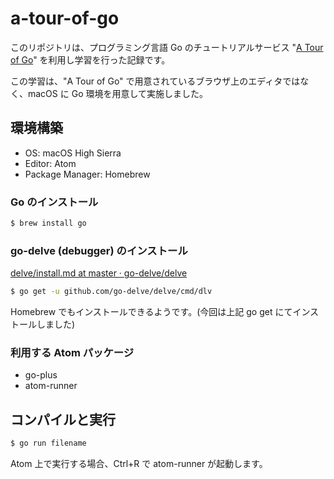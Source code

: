# a-tour-of-go

このリポジトリは、プログラミング言語 Go のチュートリアルサービス "[A Tour of Go](https://go-tour-jp.appspot.com/)" を利用し学習を行った記録です。

この学習は、"A Tour of Go" で用意されているブラウザ上のエディタではなく、macOS に Go 環境を用意して実施しました。

## 環境構築
- OS: macOS High Sierra
- Editor: Atom
- Package Manager: Homebrew

### Go のインストール
```bash
$ brew install go
```

### go-delve (debugger) のインストール
[delve/install.md at master · go-delve/delve](https://github.com/go-delve/delve/blob/master/Documentation/installation/osx/install.md)
```bash
$ go get -u github.com/go-delve/delve/cmd/dlv
```
Homebrew でもインストールできるようです。(今回は上記 go get にてインストールしました)

### 利用する Atom パッケージ
- go-plus
- atom-runner

## コンパイルと実行
```bash
$ go run filename
```
Atom 上で実行する場合、Ctrl+R で atom-runner が起動します。

